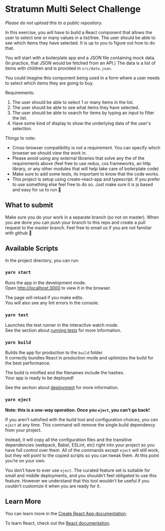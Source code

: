 # Stratumn Multi Select Challenge

_Please do not upload this to a public repository._

In this exercise, you will have to build a React component that allows the user to select one or many values in a list/tree.
The user should be able to see which items they have selected. It is up to you to figure out how to do that.

You will start with a boilerplate app and a JSON file containing mock data. (In practice, that JSON would be fetched from an API.)
The data is a list of items with children and is provided in `src/data.json`.

You could imagine this component being used in a form where a user needs to select which items they are going to buy.

Requirements:

1. The user should be able to select 1 or many items in the list.
1. The user should be able to see what items they have selected.
1. The user should be able to search for items by typing an input to filter the list.
1. Have some kind of display to show the underlying data of the user's selection.

Things to note:

- Cross-browser compatibility is not a requirement. You can specify which browser we should view the work in.
- Please avoid using any external libraries that solve any the of the requirements above (feel free to use redux, css frameworks, an http library, or any other modules that will help take care of boilerplate code)
- Make sure to add some tests, its important to know that the code works.
- This project is setup using create-react-app and typescript. If you prefer to use something else feel free to do so. Just make sure it is js based and easy for us to run 🙂

## What to submit

Make sure you do your work in a separate branch (so not on master). When you are done you can push your branch to this repo and create a pull request to the master branch. Feel free to email us if you are not familiar with github 🙂

## Available Scripts

In the project directory, you can run:

### `yarn start`

Runs the app in the development mode.\
Open [http://localhost:3000](http://localhost:3000) to view it in the browser.

The page will reload if you make edits.\
You will also see any lint errors in the console.

### `yarn test`

Launches the test runner in the interactive watch mode.\
See the section about [running tests](https://facebook.github.io/create-react-app/docs/running-tests) for more information.

### `yarn build`

Builds the app for production to the `build` folder.\
It correctly bundles React in production mode and optimizes the build for the best performance.

The build is minified and the filenames include the hashes.\
Your app is ready to be deployed!

See the section about [deployment](https://facebook.github.io/create-react-app/docs/deployment) for more information.

### `yarn eject`

**Note: this is a one-way operation. Once you `eject`, you can’t go back!**

If you aren’t satisfied with the build tool and configuration choices, you can `eject` at any time. This command will remove the single build dependency from your project.

Instead, it will copy all the configuration files and the transitive dependencies (webpack, Babel, ESLint, etc) right into your project so you have full control over them. All of the commands except `eject` will still work, but they will point to the copied scripts so you can tweak them. At this point you’re on your own.

You don’t have to ever use `eject`. The curated feature set is suitable for small and middle deployments, and you shouldn’t feel obligated to use this feature. However we understand that this tool wouldn’t be useful if you couldn’t customize it when you are ready for it.

## Learn More

You can learn more in the [Create React App documentation](https://facebook.github.io/create-react-app/docs/getting-started).

To learn React, check out the [React documentation](https://reactjs.org/).
